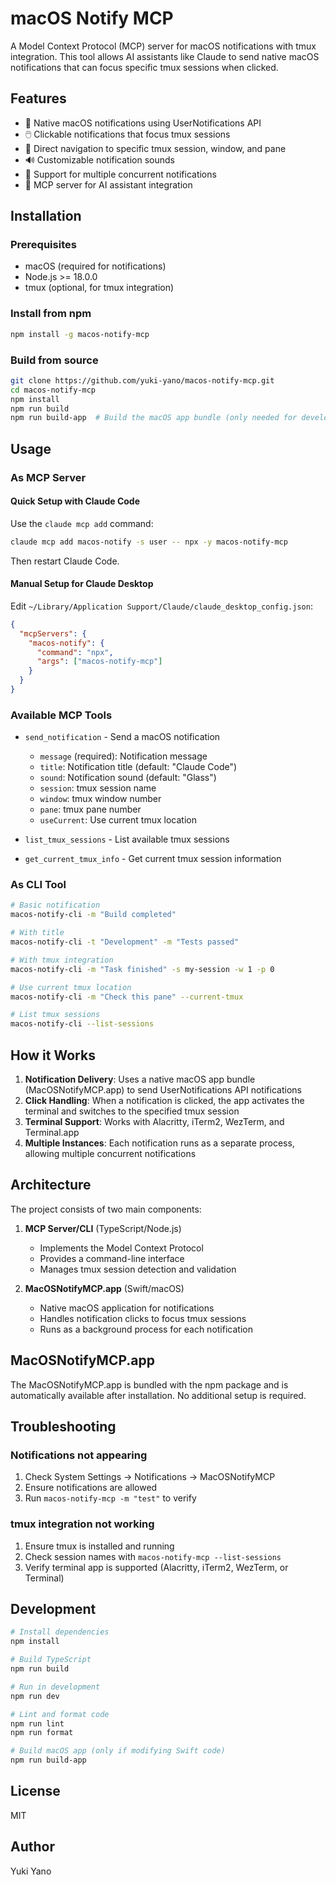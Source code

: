 # macOS Notify MCP

A Model Context Protocol (MCP) server for macOS notifications with tmux integration. This tool allows AI assistants like Claude to send native macOS notifications that can focus specific tmux sessions when clicked.

## Features

- 🔔 Native macOS notifications using UserNotifications API
- 🖱️ Clickable notifications that focus tmux sessions
- 🎯 Direct navigation to specific tmux session, window, and pane
- 🔊 Customizable notification sounds
- 🚀 Support for multiple concurrent notifications
- 🤖 MCP server for AI assistant integration

## Installation

### Prerequisites

- macOS (required for notifications)
- Node.js >= 18.0.0
- tmux (optional, for tmux integration)

### Install from npm

```bash
npm install -g macos-notify-mcp
```

### Build from source

```bash
git clone https://github.com/yuki-yano/macos-notify-mcp.git
cd macos-notify-mcp
npm install
npm run build
npm run build-app  # Build the macOS app bundle (only needed for development)
```

## Usage

### As MCP Server

#### Quick Setup with Claude Code

Use the `claude mcp add` command:

```bash
claude mcp add macos-notify -s user -- npx -y macos-notify-mcp
```

Then restart Claude Code.

#### Manual Setup for Claude Desktop

Edit `~/Library/Application Support/Claude/claude_desktop_config.json`:

```json
{
  "mcpServers": {
    "macos-notify": {
      "command": "npx",
      "args": ["macos-notify-mcp"]
    }
  }
}
```


### Available MCP Tools

- `send_notification` - Send a macOS notification
  - `message` (required): Notification message
  - `title`: Notification title (default: "Claude Code")
  - `sound`: Notification sound (default: "Glass")
  - `session`: tmux session name
  - `window`: tmux window number
  - `pane`: tmux pane number
  - `useCurrent`: Use current tmux location

- `list_tmux_sessions` - List available tmux sessions

- `get_current_tmux_info` - Get current tmux session information

### As CLI Tool

```bash
# Basic notification
macos-notify-cli -m "Build completed"

# With title
macos-notify-cli -t "Development" -m "Tests passed"

# With tmux integration
macos-notify-cli -m "Task finished" -s my-session -w 1 -p 0

# Use current tmux location
macos-notify-cli -m "Check this pane" --current-tmux

# List tmux sessions
macos-notify-cli --list-sessions
```

## How it Works

1. **Notification Delivery**: Uses a native macOS app bundle (MacOSNotifyMCP.app) to send UserNotifications API notifications
2. **Click Handling**: When a notification is clicked, the app activates the terminal and switches to the specified tmux session
3. **Terminal Support**: Works with Alacritty, iTerm2, WezTerm, and Terminal.app
4. **Multiple Instances**: Each notification runs as a separate process, allowing multiple concurrent notifications

## Architecture

The project consists of two main components:

1. **MCP Server/CLI** (TypeScript/Node.js)
   - Implements the Model Context Protocol
   - Provides a command-line interface
   - Manages tmux session detection and validation

2. **MacOSNotifyMCP.app** (Swift/macOS)
   - Native macOS application for notifications
   - Handles notification clicks to focus tmux sessions
   - Runs as a background process for each notification

## MacOSNotifyMCP.app

The MacOSNotifyMCP.app is bundled with the npm package and is automatically available after installation. No additional setup is required.

## Troubleshooting

### Notifications not appearing

1. Check System Settings → Notifications → MacOSNotifyMCP
2. Ensure notifications are allowed
3. Run `macos-notify-mcp -m "test"` to verify

### tmux integration not working

1. Ensure tmux is installed and running
2. Check session names with `macos-notify-mcp --list-sessions`
3. Verify terminal app is supported (Alacritty, iTerm2, WezTerm, or Terminal)

## Development

```bash
# Install dependencies
npm install

# Build TypeScript
npm run build

# Run in development
npm run dev

# Lint and format code
npm run lint
npm run format

# Build macOS app (only if modifying Swift code)
npm run build-app
```

## License

MIT

## Author

Yuki Yano